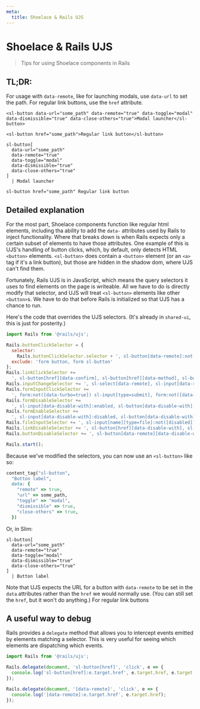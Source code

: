 ```yaml
---
meta:
  title: Shoelace & Rails UJS
---
```


# Shoelace & Rails UJS

> Tips for using Shoelace components in Rails

## TL;DR:

For usage with `data-remote`, like for launching modals, use `data-url` to set the path. For regular link buttons, use the `href` attribute.

```html:preview
<sl-button data-url="some_path" data-remote="true" data-toggle="modal" data-dismissible="true" data-close-others="true">Modal launcher</sl-button>

<sl-button href="some_path">Regular link button</sl-button>
```

```pug:slim
sl-button[
  data-url="some_path"
  data-remote="true"
  data-toggle="modal"
  data-dismissible="true"
  data-close-others="true"
]
  | Modal launcher

sl-button href="some_path" Regular link button
```

## Detailed explanation

For the most part, Shoelace components function like regular html elements, including tha ability to add the `data-` attributes used by Rails to inject functionality. Where that breaks down is when Rails expects only a certain subset of elements to have those attributes. One example of this is UJS's handling of button clicks, which, by default, only detects HTML `<button>` elements. `<sl-button>` does contain a `<button>` element (or an `<a>` tag if it's a link button), but those are hidden in the shadow dom, where UJS can't find them.

Fortunately, Rails UJS is in JavaScript, which means the query selectors it uses to find elements on the page is writeable. All we have to do is directly modify that selector, and UJS will treat `<sl-button>` elements like other `<button>`s. We have to do that before Rails is initialized so that UJS has a chance to run.

Here's the code that overrides the UJS selectors. (It's already in `shared-ui`, this is just for posterity.)

```js
import Rails from '@rails/ujs';

Rails.buttonClickSelector = {
  selector:
    Rails.buttonClickSelector.selector + ', sl-button[data-remote]:not([form]), sl-button[data-confirm]:not([form])',
  exclude: 'form button, form sl-button'
};
Rails.linkClickSelector +=
  ', sl-button[href][data-confirm], sl-button[href][data-method], sl-button[href][data-remote]:not([disabled]), sl-button[href][data-disable-with], sl-button[href][data-disable]';
Rails.inputChangeSelector += ', sl-select[data-remote], sl-input[data-remote], sl-textarea[data-remote]';
Rails.formInputClickSelector +=
  ', form:not([data-turbo=true]) sl-input[type=submit], form:not([data-turbo=true]) sl-input[type=image], form:not([data-turbo=true]) sl-button[type=submit], form:not([data-turbo=true]) sl-button:not([type]), sl-input[type=submit][form], sl-input[type=image][form], sl-button[type=submit][form], sl-button[form]:not([type])';
Rails.formDisableSelector +=
  ', sl-input[data-disable-with]:enabled, sl-button[data-disable-with]:enabled, sl-textarea[data-disable-with]:enabled, sl-input[data-disable]:enabled, sl-button[data-disable]:enabled, sl-textarea[data-disable]:enabled';
Rails.formEnableSelector +=
  ', sl-input[data-disable-with]:disabled, sl-button[data-disable-with]:disabled, sl-textarea[data-disable-with]:disabled, sl-input[data-disable]:disabled, sl-button[data-disable]:disabled, sl-textarea[data-disable]:disabled';
Rails.fileInputSelector += ', sl-input[name][type=file]:not([disabled])';
Rails.linkDisableSelector += ', sl-button[href][data-disable-with], sl-button[href][data-disable]';
Rails.buttonDisableSelector += ', sl-button[data-remote][data-disable-with], sl-button[data-remote][data-disable]';

Rails.start();
```

Because we've modified the selectors, you can now use an `<sl-button>` like so:

```ruby
content_tag("sl-button",
  "Button label",
  data: {
    "remote" => true,
    "url" => some_path,
    "toggle" => "modal",
    "dismissible" => true,
    "close-others" => true,
  })
```

Or, in Slim:

```pug:slim
sl-button[
  data-url="some_path"
  data-remote="true"
  data-toggle="modal"
  data-dismissible="true"
  data-close-others="true"
]
  | Button label
```

Note that UJS expects the URL for a button with `data-remote` to be set in the `data` attributes rather than the `href` we would normally use. (You can still set the `href`, but it won't do anything.) For regular link buttons

## A useful way to debug

Rails provides a `delegate` method that allows you to intercept events emitted by elements matching a selector. This is very useful for seeing which elements are dispatching which events.

```js
import Rails from '@rails/ujs';

Rails.delegate(document, 'sl-button[href]', 'click', e => {
  console.log('sl-button[href]:e.target.href', e.target.href, e.target.dataset);
});

Rails.delegate(document, '[data-remote]', 'click', e => {
  console.log('[data-remote]:e.target.href', e.target.href);
});
```
